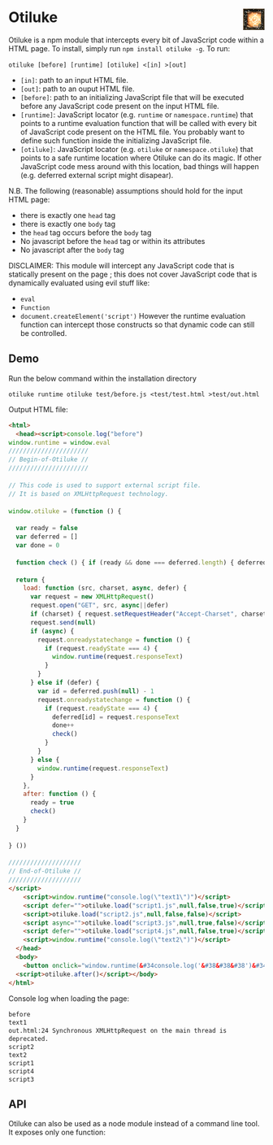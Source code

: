 # Otiluke <img align="right" src="https://github.com/lachrist/oliluke/blob/master/otiluke.gif">

Otiluke is a npm module that intercepts every bit of JavaScript code within a HTML page.
To install, simply run `npm install otiluke -g`.
To run:

```otiluke [before] [runtime] [otiluke] <[in] >[out]```

* `[in]`: path to an input HTML file.
* `[out]`: path to an ouput HTML file.
* `[before]`: path to an initializing JavaScript file that will be executed before any JavaScript code present on the input HTML file.
* `[runtime]`: JavaScript locator (e.g. `runtime` or `namespace.runtime`) that points to a runtime evaluation function that will be called with every bit of JavaScript code present on the HTML file. You probably want to define such function inside the initializing JavaScript file.
* `[otiluke]`: JavaScript locator (e.g. `otiluke` or `namespace.otiluke`) that points to a safe runtime location where Otiluke can do its magic. If other JavaScript code mess around with this location, bad things will happen (e.g. deferred external script might disapear).

N.B. The following (reasonable) assumptions should hold for the input HTML page:
* there is exactly one `head` tag
* there is exactly one `body` tag
* the `head` tag occurs before the `body` tag
* No javascript before the `head` tag or within its attributes
* No javascript after the `body` tag

DISCLAIMER: This module will intercept any JavaScript code that is statically present on the page ; this does not cover JavaScript code that is dynamically evaluated using evil stuff like:
* `eval`
* `Function`
* `document.createElement('script')`
However the runtime evaluation function can intercept those constructs so that dynamic code can still be controlled.

## Demo

Run the below command within the installation directory
```shell
otiluke runtime otiluke test/before.js <test/test.html >test/out.html
```

Output HTML file:
```html
<html>
  <head><script>console.log("before")
window.runtime = window.eval
//////////////////////
// Begin-of-Otiluke //
//////////////////////

// This code is used to support external script file.
// It is based on XMLHttpRequest technology.

window.otiluke = (function () {

  var ready = false
  var deferred = []
  var done = 0

  function check () { if (ready && done === deferred.length) { deferred.forEach(window.runtime) } }

  return {
    load: function (src, charset, async, defer) {
      var request = new XMLHttpRequest()
      request.open("GET", src, async||defer)
      if (charset) { request.setRequestHeader("Accept-Charset", charset) }
      request.send(null)
      if (async) {
        request.onreadystatechange = function () {
          if (request.readyState === 4) {
            window.runtime(request.responseText)
          }
        }
      } else if (defer) {
        var id = deferred.push(null) - 1
        request.onreadystatechange = function () {
          if (request.readyState === 4) {
            deferred[id] = request.responseText
            done++
            check()
          }
        }
      } else {
        window.runtime(request.responseText)
      }
    },
    after: function () {
      ready = true
      check()
    }
  }

} ())

////////////////////
// End-of-Otiluke //
////////////////////
</script>
    <script>window.runtime("console.log(\"text1\")")</script>
    <script defer="">otiluke.load("script1.js",null,false,true)</script>
    <script>otiluke.load("script2.js",null,false,false)</script>
    <script async="">otiluke.load("script3.js",null,true,false)</script>
    <script defer="">otiluke.load("script4.js",null,false,true)</script>
    <script>window.runtime("console.log(\"text2\")")</script>
  </head>
  <body>
    <button onclick="window.runtime(&#34console.log('&#38&#38&#38')&#34)">Button</button>
  <script>otiluke.after()</script></body>
</html>
```

Console log when loading the page:
```
before
text1
out.html:24 Synchronous XMLHttpRequest on the main thread is deprecated.
script2
text2
script1
script4
script3
```

## API

Otiluke can also be used as a node module instead of a command line tool.
It exposes only one function:

